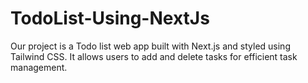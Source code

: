 # TodoList-Using-NextJs
Our project is a Todo list web app built with Next.js and styled using Tailwind CSS. It allows users to add and delete tasks for efficient task management.
